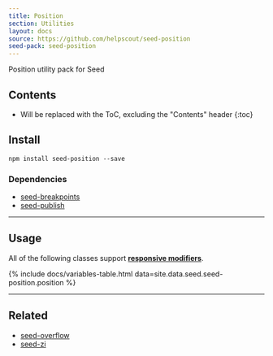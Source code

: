 ```yaml
---
title: Position
section: Utilities
layout: docs
source: https://github.com/helpscout/seed-position
seed-pack: seed-position
---
```


Position utility pack for Seed

## Contents

* Will be replaced with the ToC, excluding the "Contents" header
{:toc}

## Install

```
npm install seed-position --save
```


### Dependencies

* [seed-breakpoints](/seed/packs/seed-breakpoints)
* [seed-publish](/seed/packs/seed-publish)



---


## Usage

All of the following classes support **[responsive modifiers](/seed/packs/seed-breakpoints/#responsive-modifiers)**.

{% include docs/variables-table.html data=site.data.seed.seed-position.position %}



---



## Related

* [seed-overflow](/seed/packs/seed-overflow)
* [seed-zi](/seed/packs/seed-zi)
